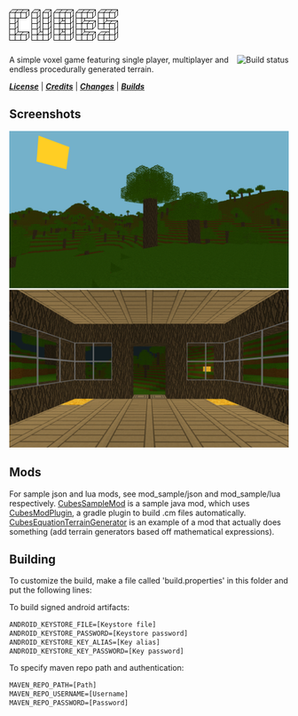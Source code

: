 ![Cubes](/assets/assets/logo.png)
=============
<a href="https://travis-ci.org/ictrobot/Cubes"><img src="https://travis-ci.org/ictrobot/Cubes.svg?branch=master" alt="Build status" align="right"></a>
A simple voxel game featuring single player, multiplayer and endless procedurally generated terrain.

[***License***](/LICENSE) | [***Credits***](/CREDITS.md) | [***Changes***](/CHANGES.md) | [***Builds***](https://cubes.ethanjones.me/)

Screenshots
-------
![Screenshot 1](/screenshots/screenshot1.png)
![Screenshot 2](/screenshots/screenshot2.png)

Mods
--------
For sample json and lua mods, see mod_sample/json and mod_sample/lua respectively. [CubesSampleMod](https://github.com/ictrobot/CubesSampleMod) is a sample java mod, which uses [CubesModPlugin](https://github.com/ictrobot/CubesModPlugin), a gradle plugin to build .cm files automatically. [CubesEquationTerrainGenerator](https://github.com/ictrobot/CubesEquationTerrainGenerator) is an example of a mod that actually does something (add terrain generators based off mathematical expressions).  

Building
--------

To customize the build, make a file called 'build.properties' in this folder and put the following lines:


To build signed android artifacts:
```
ANDROID_KEYSTORE_FILE=[Keystore file]
ANDROID_KEYSTORE_PASSWORD=[Keystore password]
ANDROID_KEYSTORE_KEY_ALIAS=[Key alias]
ANDROID_KEYSTORE_KEY_PASSWORD=[Key password]
```

To specify maven repo path and authentication:
```
MAVEN_REPO_PATH=[Path]
MAVEN_REPO_USERNAME=[Username]
MAVEN_REPO_PASSWORD=[Password]
```
